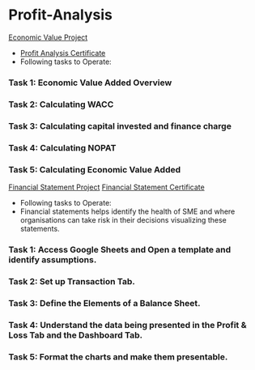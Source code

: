 # Profit-Analysis
[ Economic Value Project ](https://github.com/mahajan07/Profit-Analysis/blob/main/Economic%20Value%20Added%20(1).xlsx)
* [ Profit Analysis Certificate](https://github.com/mahajan07/Profit-Analysis/blob/main/ProfitAnalysis_cert.pdf)
* Following tasks to Operate:

### Task 1: Economic Value Added Overview
### Task 2: Calculating WACC
### Task 3: Calculating capital invested and finance charge
### Task 4: Calculating NOPAT
### Task 5: Calculating Economic Value Added

[ Financial Statement Project]()
[ Financial Statement Certificate](https://github.com/mahajan07/Profit-Analysis/blob/main/finan_Statement.pdf)
* Following tasks to Operate:
* Financial statements helps identify the health of SME and where organisations can take risk in their decisions visualizing these statements. 

### Task 1: Access Google Sheets and Open a template and identify assumptions.
### Task 2: Set up Transaction Tab.
### Task 3: Define the Elements of a Balance Sheet.
### Task 4: Understand the data being presented in the Profit & Loss Tab and the Dashboard Tab.
### Task 5: Format the charts and make them presentable.
